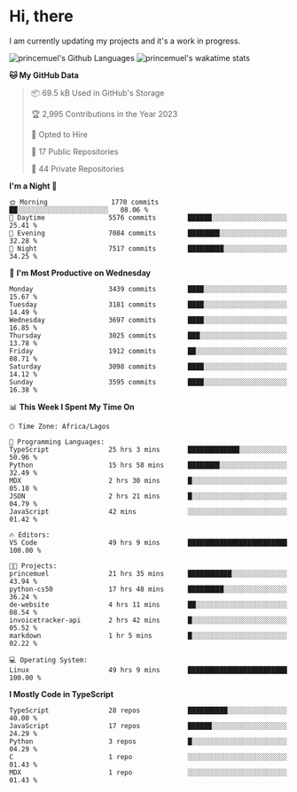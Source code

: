 # Hi, there

<!--
**princemuel/princemuel** is a ✨ _special_ ✨ repository because its `README.md` (this file) appears on your GitHub profile.

Here are some ideas to get you started:

- 🔭 I’m currently working on ...
- 🌱 I’m currently learning ...
- 👯 I’m looking to collaborate on ...
- 🤔 I’m looking for help with ...
- 💬 Ask me about ...
- 📫 How to reach me: ...
- 😄 Pronouns: ...
- ⚡ Fun fact: ...
-->

I am currently updating my projects and it's a work in progress.

![princemuel's Github Languages](https://github-readme-stats.vercel.app/api/top-langs/?username=princemuel&text_color=586069&layout=compact&hide_border=true&title_color=0366d6&count_private=true&include_all_commits=true&theme=tokyonight&show_icons=true)
![princemuel's wakatime stats](https://github-readme-stats.vercel.app/api/wakatime?username=princemuel&text_color=586069&layout=compact&hide_border=true&title_color=0366d6&count_private=true&include_all_commits=true&theme=tokyonight&show_icons=true)

<!--START_SECTION:waka-->
**🐱 My GitHub Data** 

> 📦 69.5 kB Used in GitHub's Storage 
 > 
> 🏆 2,995 Contributions in the Year 2023
 > 
> 💼 Opted to Hire
 > 
> 📜 17 Public Repositories 
 > 
> 🔑 44 Private Repositories 
 > 
**I'm a Night 🦉** 

```text
🌞 Morning                1770 commits        ██░░░░░░░░░░░░░░░░░░░░░░░   08.06 % 
🌆 Daytime                5576 commits        ██████░░░░░░░░░░░░░░░░░░░   25.41 % 
🌃 Evening                7084 commits        ████████░░░░░░░░░░░░░░░░░   32.28 % 
🌙 Night                  7517 commits        █████████░░░░░░░░░░░░░░░░   34.25 % 
```
📅 **I'm Most Productive on Wednesday** 

```text
Monday                   3439 commits        ████░░░░░░░░░░░░░░░░░░░░░   15.67 % 
Tuesday                  3181 commits        ████░░░░░░░░░░░░░░░░░░░░░   14.49 % 
Wednesday                3697 commits        ████░░░░░░░░░░░░░░░░░░░░░   16.85 % 
Thursday                 3025 commits        ███░░░░░░░░░░░░░░░░░░░░░░   13.78 % 
Friday                   1912 commits        ██░░░░░░░░░░░░░░░░░░░░░░░   08.71 % 
Saturday                 3098 commits        ████░░░░░░░░░░░░░░░░░░░░░   14.12 % 
Sunday                   3595 commits        ████░░░░░░░░░░░░░░░░░░░░░   16.38 % 
```


📊 **This Week I Spent My Time On** 

```text
🕑︎ Time Zone: Africa/Lagos

💬 Programming Languages: 
TypeScript               25 hrs 3 mins       █████████████░░░░░░░░░░░░   50.96 % 
Python                   15 hrs 58 mins      ████████░░░░░░░░░░░░░░░░░   32.49 % 
MDX                      2 hrs 30 mins       █░░░░░░░░░░░░░░░░░░░░░░░░   05.10 % 
JSON                     2 hrs 21 mins       █░░░░░░░░░░░░░░░░░░░░░░░░   04.79 % 
JavaScript               42 mins             ░░░░░░░░░░░░░░░░░░░░░░░░░   01.42 % 

🔥 Editors: 
VS Code                  49 hrs 9 mins       █████████████████████████   100.00 % 

🐱‍💻 Projects: 
princemuel               21 hrs 35 mins      ███████████░░░░░░░░░░░░░░   43.94 % 
python-cs50              17 hrs 48 mins      █████████░░░░░░░░░░░░░░░░   36.24 % 
de-website               4 hrs 11 mins       ██░░░░░░░░░░░░░░░░░░░░░░░   08.54 % 
invoicetracker-api       2 hrs 42 mins       █░░░░░░░░░░░░░░░░░░░░░░░░   05.52 % 
markdown                 1 hr 5 mins         █░░░░░░░░░░░░░░░░░░░░░░░░   02.22 % 

💻 Operating System: 
Linux                    49 hrs 9 mins       █████████████████████████   100.00 % 
```

**I Mostly Code in TypeScript** 

```text
TypeScript               28 repos            ██████████░░░░░░░░░░░░░░░   40.00 % 
JavaScript               17 repos            ██████░░░░░░░░░░░░░░░░░░░   24.29 % 
Python                   3 repos             █░░░░░░░░░░░░░░░░░░░░░░░░   04.29 % 
C                        1 repo              ░░░░░░░░░░░░░░░░░░░░░░░░░   01.43 % 
MDX                      1 repo              ░░░░░░░░░░░░░░░░░░░░░░░░░   01.43 % 
```




<!--END_SECTION:waka-->
